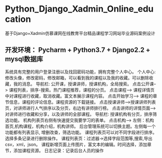 # Python_Django_Xadmin_Online_education
基于Django+Xadmin仿慕课网在线教育平台精品课程学习网站毕业源码案例设计

## 开发环境： Pycharm + Python3.7 + Django2.2 + mysql数据库

系统具有完整的用户登录注册以及找回密码功能，拥有完整个人中心。
个人中心: 修改头像，修改密码，修改邮箱，可以看到我的课程以及我的收藏。可以删除收藏，我的消息。
导航栏: 公开课，授课讲师，授课机构，全局搜索。
点击公开课–> 课程列表，排序-搜索。热门课程推荐，课程的分页。
点击课程–> 课程详情页中对课程进行收藏，取消收藏。富文本展示课程内容。
点击开始学习–> 课程的章节信息，课程的评论信息。课程资源的下载链接。
点击授课讲师–>授课讲师列表页，对讲师进行人气排序以及分页，右边有讲师排行榜。
点击讲师的详情页面–> 对讲师进行收藏和分享，以及讲师的全部课程。
导航栏: 授课机构有分页，排序筛选功能。
机构列表页右侧有快速提交我要学习的表单。
点击机构–> 左侧：机构首页,机构课程，机构介绍，机构讲师。
后台管理系统可以切换主题。左侧每一个功能都有列表显示, 增删改查，筛选功能。
课程列表页可以对不同字段进行排序。选择多条记录进行删除操作。
课程列表页：过滤器->选择字段范围等,搜索,导出csv，xml，json。
课程新增页面上传图片，富文本的编辑。时间选择，添加章节，添加课程资源。
日志记录：记录后台人员的操作

